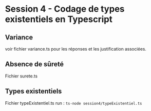 # Session 4 - Codage de types existentiels en Typescript

## Variance

voir fichier variance.ts pour les réponses et les justification associées.

## Absence de sûreté

Fichier surete.ts

## Types existentiels

Fichier typeExistentiel.ts
run : `ts-node session4/typeExistentiel.ts`

